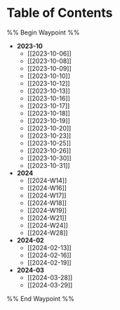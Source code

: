 # Table of Contents
%% Begin Waypoint %%
- **2023-10**
	- [[2023-10-06]]
	- [[2023-10-08]]
	- [[2023-10-09]]
	- [[2023-10-10]]
	- [[2023-10-12]]
	- [[2023-10-13]]
	- [[2023-10-16]]
	- [[2023-10-17]]
	- [[2023-10-18]]
	- [[2023-10-19]]
	- [[2023-10-20]]
	- [[2023-10-23]]
	- [[2023-10-25]]
	- [[2023-10-26]]
	- [[2023-10-30]]
	- [[2023-10-31]]
- **2024**
	- [[2024-W14]]
	- [[2024-W16]]
	- [[2024-W17]]
	- [[2024-W18]]
	- [[2024-W19]]
	- [[2024-W21]]
	- [[2024-W24]]
	- [[2024-W28]]
- **2024-02**
	- [[2024-02-13]]
	- [[2024-02-16]]
	- [[2024-02-19]]
- **2024-03**
	- [[2024-03-28]]
	- [[2024-03-29]]

%% End Waypoint %%


